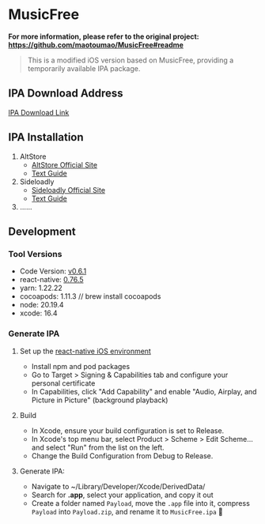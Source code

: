 # MusicFree

**For more information, please refer to the original project: <https://github.com/maotoumao/MusicFree#readme>**
> This is a modified iOS version based on MusicFree, providing a temporarily available IPA package.

## IPA Download Address
[IPA Download Link](https://github.com/zhuguibiao/MusicFree-ios/releases)

## IPA Installation
1. AltStore
   - [AltStore Official Site](https://faq.altstore.io/)
   - [Text Guide](https://telegra.ph/AltStore-%E4%B8%8B%E8%BC%89%E6%95%99%E5%AD%B8-03-02)
2. Sideloadly
   - [Sideloadly Official Site](https://sideloadly.io/)
   - [Text Guide](https://telegra.ph/AltStore-%E4%B8%8B%E8%BC%89%E6%95%99%E5%AD%B8-03-02)
3. ......

## Development

### Tool Versions
- Code Version: [v0.6.1](https://github.com/maotoumao/MusicFree/releases/tag/v0.6.1)
- react-native: [0.76.5](https://reactnative.dev/docs/0.76/set-up-your-environment)
- yarn: 1.22.22
- cocoapods: 1.11.3 // brew install cocoapods
- node: 20.19.4
- xcode: 16.4

### Generate IPA
1. Set up the [react-native iOS environment](https://reactnative.dev/docs/0.76/set-up-your-environment)
   - Install npm and pod packages
   - Go to Target > Signing & Capabilities tab and configure your personal certificate
   - In Capabilities, click "Add Capability" and enable "Audio, Airplay, and Picture in Picture" (background playback)

2. Build
   - In Xcode, ensure your build configuration is set to Release.
   - In Xcode's top menu bar, select Product > Scheme > Edit Scheme... and select "Run" from the list on the left.
   - Change the Build Configuration from Debug to Release.

3. Generate IPA:
   - Navigate to ~/Library/Developer/Xcode/DerivedData/
   - Search for **.app**, select your application, and copy it out
   - Create a folder named `Payload`, move the `.app` file into it, compress `Payload` into `Payload.zip`, and rename it to `MusicFree.ipa` 🚀
